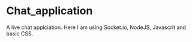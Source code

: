 # Chat_application

A live chat applciation. Here I am using Socket.io, NodeJS, Javascrit and basic CSS.
